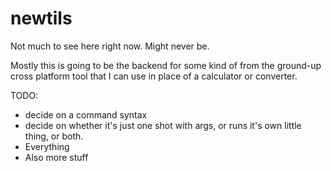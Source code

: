 # newtils
Not much to see here right now. Might never be.

Mostly this is going to be the backend for some kind of from the ground-up cross platform tool that I can use in place of a calculator or converter.

TODO:
 - decide on a command syntax
 - decide on whether it's just one shot with args, or runs it's own little thing, or both.
 - Everything
 - Also more stuff
